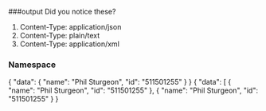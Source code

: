 
###output
Did you notice these?

1. Content-Type: application/json
2. Content-Type: plain/text
2. Content-Type: application/xml

### Namespace
{
  "data": {
    "name": "Phil Sturgeon",
    "id": "511501255"
  }
}
{
  "data": [
    {
      "name": "Phil Sturgeon",
      "id": "511501255"
    },
    {
      "name": "Phil Sturgeon",
      "id": "511501255"
    }
}

